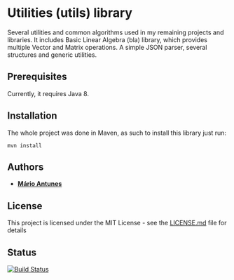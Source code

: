 # Utilities (utils) library

Several utilities and common algorithms used in my remaining projects and libraries.
It includes Basic Linear Algebra (bla) library, which provides multiple Vector and Matrix operations.
A simple JSON parser, several structures and generic utilities.

## Prerequisites

Currently, it requires Java 8.

## Installation

The whole project was done in Maven, as such to install this library just run:
```
mvn install
```

## Authors

* **[Mário Antunes](https://github.com/mariolpantunes)**

## License

This project is licensed under the MIT License - see the [LICENSE.md](LICENSE.md) file for details

## Status
[![Build Status](https://travis-ci.org/mariolpantunes/utils.svg?branch=master)](https://travis-ci.org/mariolpantunes/utils)
